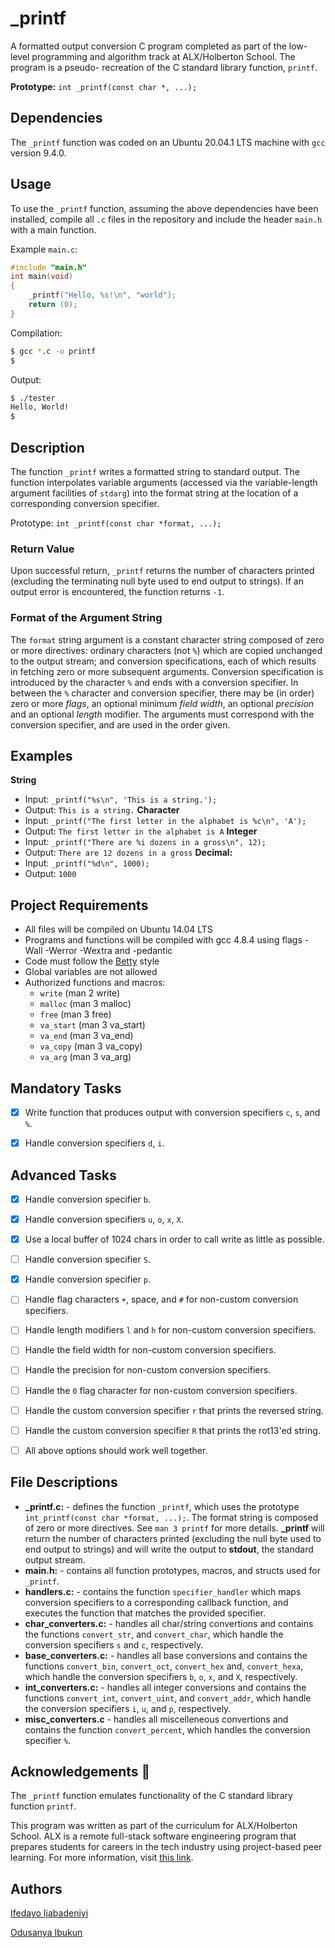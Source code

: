 # _printf

A formatted output conversion C program completed as part of the low-level programming and algorithm track at ALX/Holberton School. The program is a pseudo- recreation of the C standard library function, ```printf```.

**Prototype:** ```int _printf(const char *, ...);```

## Dependencies

The `_printf` function was coded on an Ubuntu 20.04.1 LTS machine with `gcc` version 9.4.0.

## Usage

To use the `_printf` function, assuming the above dependencies have been installed,
compile all `.c` files in the repository and include the header `main.h` with
a main function.

Example `main.c`:

```c
#include "main.h"
int main(void)
{
    _printf("Hello, %s!\n", "world");
    return (0);
}
```

Compilation:

```bash
$ gcc *.c -o printf
$
```

Output:

```bash
$ ./tester
Hello, World!
$
```

## Description

The function `_printf` writes a formatted string to standard output.
The function interpolates variable arguments (accessed via the variable-length argument facilities of `stdarg`)
into the format string at the location of a corresponding conversion specifier.

Prototype: `int _printf(const char *format, ...);`

### Return Value

Upon successful return, `_printf` returns the number of characters printed
(excluding the terminating null byte used to end output to strings). If an
output error is encountered, the function returns `-1`.

### Format of the Argument String

The `format` string argument is a constant character string composed of zero
or more directives: ordinary characters (not `%`) which are copied unchanged
to the output stream; and conversion specifications, each of which results in
fetching zero or more subsequent arguments. Conversion specification is
introduced by the character `%` and ends with a conversion specifier. In
between the `%` character and conversion specifier, there may be (in order)
zero or more _flags_, an optional minimum _field width_, an optional
_precision_ and an optional _length_ modifier. The arguments must correspond
with the conversion specifier, and are used in the order given.

## Examples

**String**

* Input: ```_printf("%s\n", 'This is a string.');```
* Output: ```This is a string.```
**Character**
* Input: ```_printf("The first letter in the alphabet is %c\n", 'A');```
* Output: ```The first letter in the alphabet is A```
**Integer**
* Input: ```_printf("There are %i dozens in a gross\n", 12);```
* Output: ```There are 12 dozens in a gross```
**Decimal:**
* Input: ```_printf("%d\n", 1000);```
* Output:  ```1000```

## Project Requirements

* All files will be compiled on Ubuntu 14.04 LTS
* Programs and functions will be compiled with gcc 4.8.4 using flags -Wall -Werror -Wextra and -pedantic
* Code must follow the [Betty](https://github.com/holbertonschool/Betty/wiki) style
* Global variables are not allowed
* Authorized functions and macros:
  * ```write``` (man 2 write)
  * ```malloc``` (man 3 malloc)
  * ```free``` (man 3 free)
  * ```va_start``` (man 3 va_start)
  * ```va_end``` (man 3 va_end)
  * ```va_copy``` (man 3 va_copy)
  * ```va_arg``` (man 3 va_arg)

## Mandatory Tasks

* [x] Write function that produces output with conversion specifiers ```c```, ```s```, and ```%```.

* [x] Handle conversion specifiers ```d```, ```i```.

## Advanced Tasks

* [x] Handle conversion specifier ```b```.

* [x] Handle conversion specifiers ```u```, ```o```, ```x```, ```X```.
* [x] Use a local buffer of 1024 chars in order to call write as little as possible.
* [ ] Handle conversion specifier ```S```.
* [x] Handle conversion specifier ```p```.
* [ ] Handle flag characters ```+```, space, and ```#``` for non-custom conversion specifiers.
* [ ] Handle length modifiers ```l``` and ```h``` for non-custom conversion specifiers.
* [ ] Handle the field width for non-custom conversion specifiers.
* [ ] Handle the precision for non-custom conversion specifiers.
* [ ] Handle the ```0``` flag character for non-custom conversion specifiers.
* [ ] Handle the custom conversion specifier ```r``` that prints the reversed string.
* [ ] Handle the custom conversion specifier ```R``` that prints the rot13'ed string.
* [ ] All above options should work well together.

## File Descriptions

* **_printf.c:** - defines the  function ```_printf```, which uses the prototype ```int_printf(const char *format, ...);```. The format string is composed of zero or more directives. See ```man 3 printf``` for more details. **_printf** will return the number of characters printed (excluding the null byte used to end output to strings) and will write the output to **stdout**, the standard output stream.
* **main.h:** - contains all function prototypes, macros, and structs used for ```_printf```.
* **handlers.c:** - contains the function ```specifier_handler``` which maps conversion specifiers to a corresponding callback function, and executes
the function that matches the provided specifier.
* **char_converters.c:** - handles all char/string convertions and contains the functions ```convert_str```, and ```convert_char```, which handle the conversion specifiers ```s``` and ```c```, respectively.
* **base_converters.c:** - handles all base conversions and contains the functions ```convert_bin```, ```convert_oct```, ```convert_hex``` and, ```convert_hexa```, which handle the conversion specifiers ```b```, ```o```, ```x```, and ```X```, respectively.
* **int_converters.c:** - handles all integer conversions and contains the functions ```convert_int```, ```convert_uint```, and ```convert_addr```, which handle the conversion specifiers ```i```, ```u```, and ```p```, respectively.
* **misc_converters.c** - handles all miscelleneous convertions and contains the function ```convert_percent```, which handles the conversion specifier ```%```.

## Acknowledgements :pray:

The `_printf` function emulates functionality of the C standard library
function `printf`.

This program was written as part of the curriculum for ALX/Holberton School.
ALX is a remote full-stack software engineering program
that prepares students for careers in the tech industry using project-based
peer learning. For more information, visit [this link](https://www.alxafrica.com/).

## Authors

[Ifedayo Ijabadeniyi](https://github.com/Adeniyii)

[Odusanya Ibukun](https://github.com/Ibkodus116)

